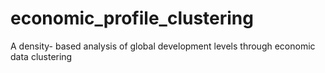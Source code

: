 # economic_profile_clustering
A density- based analysis of global development levels through economic data clustering
